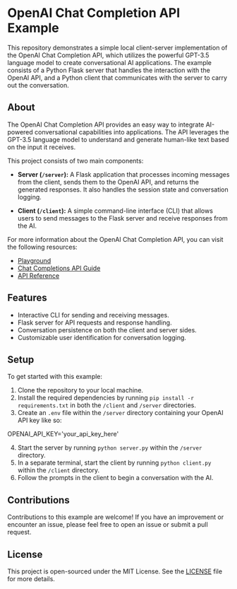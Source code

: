 # OpenAI Chat Completion API Example

This repository demonstrates a simple local client-server implementation of the OpenAI Chat Completion API, which utilizes the powerful GPT-3.5 language model to create conversational AI applications. The example consists of a Python Flask server that handles the interaction with the OpenAI API, and a Python client that communicates with the server to carry out the conversation.

## About

The OpenAI Chat Completion API provides an easy way to integrate AI-powered conversational capabilities into applications. The API leverages the GPT-3.5 language model to understand and generate human-like text based on the input it receives.

This project consists of two main components:

- **Server (`/server`):** A Flask application that processes incoming messages from the client, sends them to the OpenAI API, and returns the generated responses. It also handles the session state and conversation logging.

- **Client (`/client`):** A simple command-line interface (CLI) that allows users to send messages to the Flask server and receive responses from the AI.

For more information about the OpenAI Chat Completion API, you can visit the following resources:

- [Playground](https://platform.openai.com/playground)
- [Chat Completions API Guide](https://platform.openai.com/docs/guides/gpt/chat-completions-api)
- [API Reference](https://platform.openai.com/docs/api-reference/chat)

## Features

- Interactive CLI for sending and receiving messages.
- Flask server for API requests and response handling.
- Conversation persistence on both the client and server sides.
- Customizable user identification for conversation logging.

## Setup

To get started with this example:

1. Clone the repository to your local machine.
2. Install the required dependencies by running `pip install -r requirements.txt` in both the `/client` and `/server` directories.
3. Create an `.env` file within the `/server` directory containing your OpenAI API key like so:

OPENAI_API_KEY='your_api_key_here'

4. Start the server by running `python server.py` within the `/server` directory.
5. In a separate terminal, start the client by running `python client.py` within the `/client` directory.
6. Follow the prompts in the client to begin a conversation with the AI.

## Contributions

Contributions to this example are welcome! If you have an improvement or encounter an issue, please feel free to open an issue or submit a pull request.

## License

This project is open-sourced under the MIT License. See the [LICENSE](LICENSE) file for more details.
